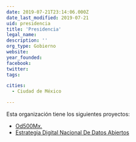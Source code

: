 ```yaml
---
date: 2019-07-21T23:14:06.000Z
date_last_modified: 2019-07-21
uid: presidencia
title: 'Presidencia'
legal_name: 
description: ''
org_type: Gobierno
website: 
year_founded: 
facebook: 
twitter: 
tags:

cities: 
  - Ciudad de México

---
```


Esta organización tiene los siguientes proyectos:

- [Od500Mx.](/proyectos/od500mx)
- [Estrategia Digital Nacional De Datos Abiertos](/proyectos/estrategia-digital-nacional-de-datos-abiertos)
